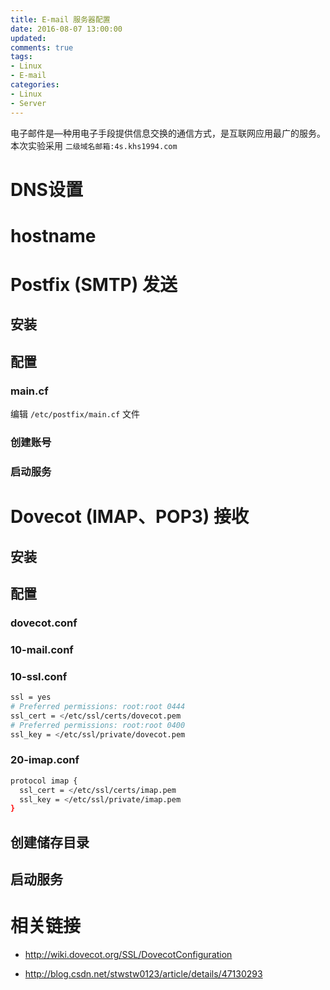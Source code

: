```yaml
---
title: E-mail 服务器配置
date: 2016-08-07 13:00:00
updated:
comments: true
tags:
- Linux
- E-mail
categories:
- Linux
- Server
---
```


电子邮件是—种用电子手段提供信息交换的通信方式，是互联网应用最广的服务。本次实验采用 `二级域名邮箱:4s.khs1994.com`

<!--more-->

# DNS设置

# hostname

# Postfix (SMTP) 发送

## 安装

## 配置

### main.cf

编辑 `/etc/postfix/main.cf` 文件

### 创建账号

### 启动服务

# Dovecot (IMAP、POP3) 接收

## 安装

## 配置

### dovecot.conf

### 10-mail.conf

### 10-ssl.conf

```bash
ssl = yes
# Preferred permissions: root:root 0444
ssl_cert = </etc/ssl/certs/dovecot.pem
# Preferred permissions: root:root 0400
ssl_key = </etc/ssl/private/dovecot.pem
```

### 20-imap.conf

```bash
protocol imap {
  ssl_cert = </etc/ssl/certs/imap.pem
  ssl_key = </etc/ssl/private/imap.pem
}
```

## 创建储存目录

## 启动服务


# 相关链接

* http://wiki.dovecot.org/SSL/DovecotConfiguration

* http://blog.csdn.net/stwstw0123/article/details/47130293
